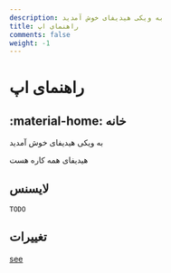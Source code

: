 ```yaml
---
description: به ویکی هیدیفای خوش آمدید
title: راهنمای اپ
comments: false
weight: -1
---
```

# راهنمای اپ
## :material-home: خانه

به ویکی هیدیفای خوش آمدید

هیدیفای همه کاره هست

## لایسنس

```
TODO
```

## تغییرات

[see](changelog.md)